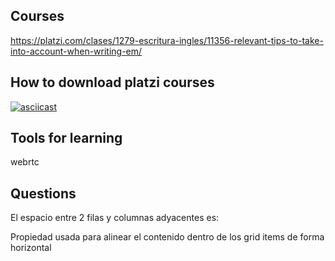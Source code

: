 ## Courses

https://platzi.com/clases/1279-escritura-ingles/11356-relevant-tips-to-take-into-account-when-writing-em/

## How to download platzi courses

[![asciicast](https://cdn-b-east.streamable.com/image/el3xb_first.jpg?token=f7VbJ1WUmUaIpBCXWNXEEQ&expires=1550444421)](https://cdn-b-east.streamable.com/video/mp4/el3xb.mp4?token=VIMgDATVRryNxVF05g4HIg&expires=1550444324)

## Tools for learning

webrtc

## Questions

El espacio entre 2 filas y columnas adyacentes es:

Propiedad usada para alinear el contenido dentro de los grid items de forma horizontal
